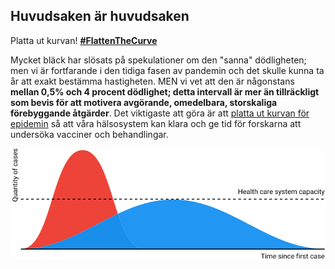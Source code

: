 ## Huvudsaken är huvudsaken 
Platta ut kurvan! [**\#FlattenTheCurve**](https://twitter.com/hashtag/FlattenTheCurve?src=hashtag_click) 

Mycket bläck har slösats på spekulationer om den "sanna" dödligheten; men vi är fortfarande i den tidiga fasen av pandemin och det skulle kunna ta år att exakt bestämma hastigheten. MEN vi vet att den är någonstans **mellan 0,5% och 4 procent dödlighet; detta intervall är mer än tillräckligt som bevis för att motivera avgörande, omedelbara, storskaliga förebyggande åtgärder**. Det viktigaste att göra är att [platta ut kurvan för epidemin](https://www.economist.com/briefing/2020/02/29/covid-19-is-now-in-50-countries-and-things-will-get-worse) så att våra hälsosystem kan klara och ge tid för forskarna att undersöka vacciner och behandlingar.

![](/images/health-system-capacity.svg)

